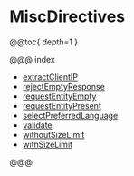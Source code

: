 <a id="miscdirectives"></a>
# MiscDirectives

@@toc{ depth=1 }

@@@ index

* [extractClientIP](extractClientIP.md)
* [rejectEmptyResponse](rejectEmptyResponse.md)
* [requestEntityEmpty](requestEntityEmpty.md)
* [requestEntityPresent](requestEntityPresent.md)
* [selectPreferredLanguage](selectPreferredLanguage.md)
* [validate](validate.md)
* [withoutSizeLimit](withoutSizeLimit.md)
* [withSizeLimit](withSizeLimit.md)

@@@